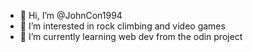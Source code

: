 - 👋 Hi, I’m @JohnCon1994
- 👀 I’m interested in rock climbing and video games
- 🌱 I’m currently learning web dev from the odin project
